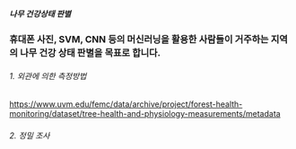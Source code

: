 ##### 나무 건강상태 판별 

### 휴대폰 사진, SVM, CNN 등의 머신러닝을 활용한 사람들이 거주하는 지역의 나무 건강 상태 판별을 목표로 합니다. 

###### 1. 외관에 의한 측정방법


https://www.uvm.edu/femc/data/archive/project/forest-health-monitoring/dataset/tree-health-and-physiology-measurements/metadata

###### 2. 정밀 조사